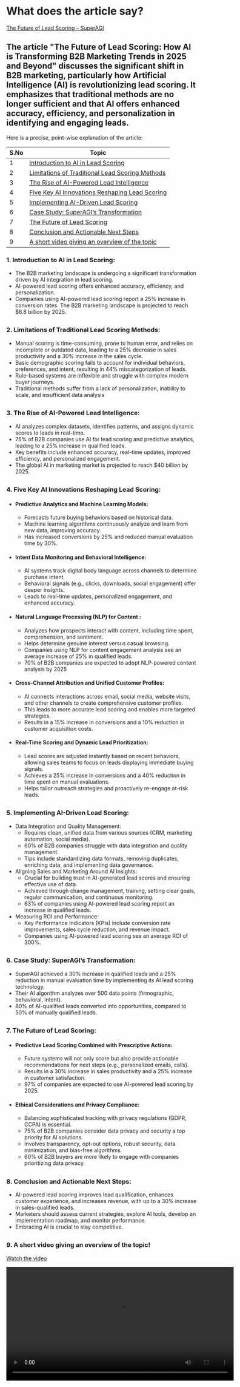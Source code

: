 # What does the article say?

[The Future of Lead Scoring – SuperAGI](https://superagi.com/the-future-of-lead-scoring-how-ai-is-transforming-b2b-marketing-trends-in-2025-and-beyond/)  

The article "The Future of Lead Scoring: How AI is Transforming B2B Marketing Trends in 2025 and Beyond" discusses the significant shift in B2B marketing, particularly how Artificial Intelligence (AI) is revolutionizing lead scoring. It emphasizes that traditional methods are no longer sufficient and that AI offers enhanced accuracy, efficiency, and personalization in identifying and engaging leads.
-

Here is a precise, point-wise explanation of the article:

| S.No | Topic |
|------|-------|
| 1 | [Introduction to AI in Lead Scoring](#1-introduction-to-ai-in-lead-scoring) |
| 2 | [Limitations of Traditional Lead Scoring Methods](#2-limitations-of-traditional-lead-scoring-methods) |
| 3 | [The Rise of AI-Powered Lead Intelligence](#3-the-rise-of-ai-powered-lead-intelligence) |
| 4 | [Five Key AI Innovations Reshaping Lead Scoring](#4-five-key-ai-innovations-reshaping-lead-scoring) |
| 5 | [Implementing AI-Driven Lead Scoring](#5-implementing-ai-driven-lead-scoring) |
| 6 | [Case Study: SuperAGI’s Transformation](#6-case-study-superagis-transformation) |
| 7 | [The Future of Lead Scoring](#7-the-future-of-lead-scoring) |
| 8 | [Conclusion and Actionable Next Steps](#8-conclusion-and-actionable-next-steps) |
| 9 | [A short video giving an overview of the topic](#9-a-short-video-giving-an-overview-of-the-topic) |


### 1. **Introduction to AI in Lead Scoring:**
- The B2B marketing landscape is undergoing a significant transformation driven by AI integration in lead scoring.
- AI-powered lead scoring offers enhanced accuracy, efficiency, and personalization.
- Companies using AI-powered lead scoring report a 25% increase in conversion rates. The B2B marketing landscape is projected to reach $6.8 billion by 2025.

## 

### 2. Limitations of Traditional Lead Scoring Methods:
- Manual scoring is time-consuming, prone to human error, and relies on incomplete or outdated data, leading to a 25% decrease in sales productivity and a 30% increase in the sales cycle.
- Basic demographic scoring fails to account for individual behaviors, preferences, and intent, resulting in 44% miscategorization of leads.
- Rule-based systems are inflexible and struggle with complex modern buyer journeys.
- Traditional methods suffer from a lack of personalization, inability to scale, and insufficient data analysis

##

### 3. The Rise of AI-Powered Lead Intelligence:
- AI analyzes complex datasets, identifies patterns, and assigns dynamic scores to leads in real-time.
- 75% of B2B companies use AI for lead scoring and predictive analytics, leading to a 25% increase in qualified leads.
- Key benefits include enhanced accuracy, real-time updates, improved efficiency, and personalized engagement.
- The global AI in marketing market is projected to reach $40 billion by 2025.

##

### 4. Five Key AI Innovations Reshaping Lead Scoring:
- #### Predictive Analytics and Machine Learning Models:
    * Forecasts future buying behaviors based on historical data.
    * Machine learning algorithms continuously analyze and learn from new data, improving accuracy.
    * Has increased conversions by 25% and reduced manual evaluation time by 30%.

- #### Intent Data Monitoring and Behavioral Intelligence:
    * AI systems track digital body language across channels to determine purchase intent.
    * Behavioral signals (e.g., clicks, downloads, social engagement) offer deeper insights.
    * Leads to real-time updates, personalized engagement, and enhanced accuracy.

- #### Natural Language Processing (NLP) for Content :
    * Analyzes how prospects interact with content, including time spent, comprehension, and sentiment.
    * Helps determine genuine interest versus casual browsing.
    * Companies using NLP for content engagement analysis see an average increase of 25% in qualified leads.
    * 70% of B2B companies are expected to adopt NLP-powered content analysis by 2025

- #### Cross-Channel Attribution and Unified Customer Profiles:
    * AI connects interactions across email, social media, website visits, and other channels to create comprehensive customer profiles.
    * This leads to more accurate lead scoring and enables more targeted strategies.
    * Results in a 15% increase in conversions and a 10% reduction in customer acquisition costs.

- #### Real-Time Scoring and Dynamic Lead Prioritization:
    * Lead scores are adjusted instantly based on recent behaviors, allowing sales teams to focus on leads displaying immediate buying signals.
    * Achieves a 25% increase in conversions and a 40% reduction in time spent on manual evaluations.
    * Helps tailor outreach strategies and proactively re-engage at-risk leads.

##

### 5. Implementing AI-Driven Lead Scoring:
- Data Integration and Quality Management:
  * Requires clean, unified data from various sources (CRM, marketing automation, social media).
  * 60% of B2B companies struggle with data integration and quality management.
  * Tips include standardizing data formats, removing duplicates, enriching data, and implementing data governance.
- Aligning Sales and Marketing Around AI Insights:
  * Crucial for building trust in AI-generated lead scores and ensuring effective use of data.
  * Achieved through change management, training, setting clear goals, regular communication, and continuous monitoring.
  * 63% of companies using AI-powered lead scoring report an increase in qualified leads.
- Measuring ROI and Performance:
  * Key Performance Indicators (KPIs) include conversion rate improvements, sales cycle reduction, and revenue impact.
  * Companies using AI-powered lead scoring see an average ROI of 300%.

##

### 6. Case Study: SuperAGI’s Transformation:
- SuperAGI achieved a 30% increase in qualified leads and a 25% reduction in manual evaluation time by implementing its AI lead scoring technology.
- Their AI algorithm analyzes over 500 data points (firmographic, behavioral, intent).
- 80% of AI-qualified leads converted into opportunities, compared to 50% of manually qualified leads.

##

### 7. The Future of Lead Scoring:
   - #### Predictive Lead Scoring Combined with Prescriptive Actions:
        * Future systems will not only score but also provide actionable recommendations for next steps (e.g., personalized emails, calls).
        *  Results in a 30% increase in sales productivity and a 25% increase in customer satisfaction.
        * 97% of companies are expected to use AI-powered lead scoring by 2025.
   - #### Ethical Considerations and Privacy Compliance:
        * Balancing sophisticated tracking with privacy regulations (GDPR, CCPA) is essential.
        * 75% of B2B companies consider data privacy and security a top priority for AI solutions.
        * Involves transparency, opt-out options, robust security, data minimization, and bias-free algorithms.
        * 60% of B2B buyers are more likely to engage with companies prioritizing data privacy.
##

### 8. Conclusion and Actionable Next Steps:
- AI-powered lead scoring improves lead qualification, enhances customer experience, and increases revenue, with up to a 30% increase in sales-qualified leads.
- Marketers should assess current strategies, explore AI tools, develop an implementation roadmap, and monitor performance.
- Embracing AI is crucial to stay competitive.

## 

### 9. A short video giving an overview of the topic!

[Watch the video](https://raw.githubusercontent.com/sukriti-ganti/AIML-PBL/main/research/Lead%20Scoring/How_AI_is_Revolutionizing_Lead_Scoring.mp4)

<video src="https://raw.githubusercontent.com/sukriti-ganti/AIML-PBL/main/research/Lead%20Scoring/How_AI_is_Revolutionizing_Lead_Scoring.mp4" controls width="600"></video>

